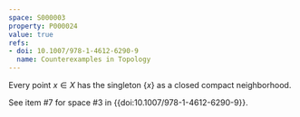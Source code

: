 ```yaml
---
space: S000003
property: P000024
value: true
refs:
- doi: 10.1007/978-1-4612-6290-9
  name: Counterexamples in Topology
---
```


Every point $x\in X$ has the singleton $\{x\}$ as a closed compact neighborhood.

See item #7 for space #3 in {{doi:10.1007/978-1-4612-6290-9}}.
